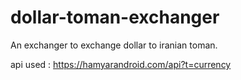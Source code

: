 # dollar-toman-exchanger
An exchanger to exchange dollar to iranian toman.

api used : https://hamyarandroid.com/api?t=currency
